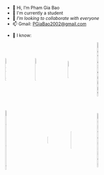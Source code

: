 - 👋 Hi, I’m Pham Gia Bao
- 🌱 I'm currently a student
- 💞️ *I'm looking to collaborate with everyone*
- 📫 Gmail: PGiaBao2002@gmail.com
<!---
GiaBao0510/GiaBao0510 is a ✨ special ✨ repository because its `README.md` (this file) appears on your GitHub profile.
You can click the Preview link to take a look at your changes.
--->

- 🔗 I know:
    <!--- Link hinh anh--->
<!--Java --> 
<div style="display: flex; flex-wrap: wrap; gap: 45px; align-items: center;">
  <!-- Java -->
  <a href="https://www.javatpoint.com/java-tutorial">
    <img src="https://andeh.co.uk/img/skills/java.png" width="5%" alt="Java">
  </a>

  <!-- HTML -->
  <a href="https://www.w3schools.com/html/">
    <img src="https://play-lh.googleusercontent.com/85WnuKkqDY4gf6tndeL4_Ng5vgRk7PTfmpI4vHMIosyq6XQ7ZGDXNtYG2s0b09kJMw" width="5%" alt="HTML">
  </a>

  <!-- CSS -->
  <a href="https://www.w3schools.com/css/default.asp">
    <img src="https://play-lh.googleusercontent.com/RTAZb9E639F4JBcuBRTPEk9_92I-kaKgBMw4LFxTGhdCQeqWukXh74rTngbQpBVGxqo" width="5%" alt="CSS">
  </a>

  <!-- JavaScript -->
  <a href="https://www.w3schools.com/js/default.asp">
    <img src="https://upload.wikimedia.org/wikipedia/commons/thumb/9/99/Unofficial_JavaScript_logo_2.svg/480px-Unofficial_JavaScript_logo_2.svg.png" width="5%" alt="JavaScript">
  </a>

  <!-- ShellScript -->
  <a href="https://www.tutorialspoint.com/unix/shell_scripting.htm">
    <img src="https://images.squarespace-cdn.com/content/v1/585ae2fd20099ec5194c7fb9/1577281683792-9JTDOYIJ26MMFS1218F1/bash-logo.jpg" width="5%" alt="ShellScript">
  </a>

  <!-- C -->
  <a href="https://www.codecademy.com/catalog/language/c">
    <img src="https://www.simplilearn.com/ice9/course_images/160x160/C-simplilearn.svgz" width="5%" height="3%" alt="C">
  </a>

  <!-- Git -->
  <a href="https://www.atlassian.com/git/tutorials/setting-up-a-repository">
    <img src="https://git-scm.com/images/logos/downloads/Git-Icon-1788C.png" width="5%" alt="Git">
  </a>

  <!-- Subversion -->
  <a href="https://www.tutorialspoint.com/svn/index.htm">
    <img src="https://tailieu.hostingviet.vn/wp-content/uploads/2018/06/svn.png" width="5%" alt="Subversion">
  </a>
</div>

